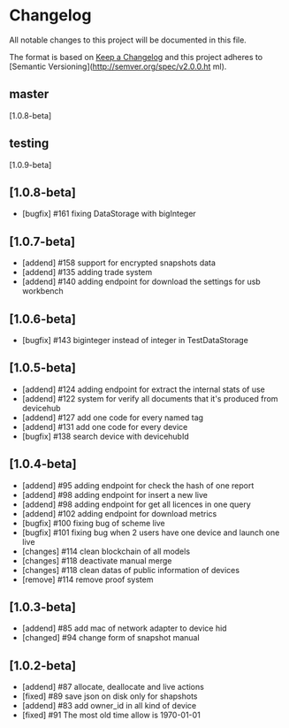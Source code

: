 # Changelog
All notable changes to this project will be documented in this file.

The format is based on [Keep a Changelog](http://keepachangelog.com/en/1.0.0/)
and this project adheres to [Semantic Versioning](http://semver.org/spec/v2.0.0.ht
ml).

## master
  [1.0.8-beta]

## testing
  [1.0.9-beta]


## [1.0.8-beta]
- [bugfix] #161 fixing DataStorage with bigInteger

## [1.0.7-beta]
- [addend] #158 support for encrypted snapshots data
- [addend] #135 adding trade system
- [addend] #140 adding endpoint for download the settings for usb workbench

## [1.0.6-beta]
- [bugfix] #143 biginteger instead of integer in TestDataStorage

## [1.0.5-beta]
- [addend] #124 adding endpoint for extract the internal stats of use
- [addend] #122 system for verify all documents that it's produced from devicehub
- [addend] #127 add one code for every named tag
- [addend] #131 add one code for every device
- [bugfix] #138 search device with devicehubId

## [1.0.4-beta]
- [addend] #95 adding endpoint for check the hash of one report
- [addend] #98 adding endpoint for insert a new live
- [addend] #98 adding endpoint for get all licences in one query
- [addend] #102 adding endpoint for download metrics
- [bugfix] #100 fixing bug of scheme live
- [bugfix] #101 fixing bug when 2 users have one device and launch one live
- [changes] #114 clean blockchain of all models
- [changes] #118 deactivate manual merge
- [changes] #118 clean datas of public information of devices
- [remove] #114 remove proof system 

## [1.0.3-beta]
- [addend] #85 add mac of network adapter to device hid
- [changed] #94 change form of snapshot manual

## [1.0.2-beta]
- [addend] #87 allocate, deallocate and live actions
- [fixed] #89 save json on disk only for shapshots
- [addend] #83 add owner_id in all kind of device
- [fixed] #91 The most old time allow is 1970-01-01
